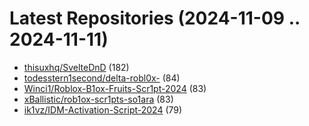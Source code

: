 # Latest Repositories (2024-11-09 .. 2024-11-11)

- [thisuxhq/SvelteDnD](https://github.com/thisuxhq/SvelteDnD) (182)
- [todesstern1second/delta-robl0x-](https://github.com/todesstern1second/delta-robl0x-) (84)
- [Winci1/Roblox-B1ox-Fruits-Scr1pt-2024](https://github.com/Winci1/Roblox-B1ox-Fruits-Scr1pt-2024) (83)
- [xBallistic/rob1ox-scr1pts-so1ara](https://github.com/xBallistic/rob1ox-scr1pts-so1ara) (83)
- [ik1vz/IDM-Activation-Script-2024](https://github.com/ik1vz/IDM-Activation-Script-2024) (79)
